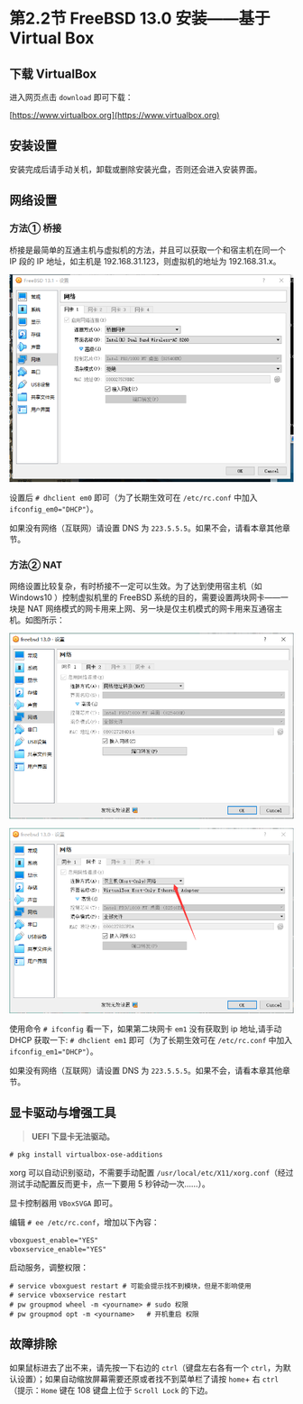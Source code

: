 # 第2.2节 FreeBSD 13.0 安装——基于 Virtual Box

## 下载 VirtualBox

进入网页点击 `download` 即可下载：

[https://www.virtualbox.org](https://www.virtualbox.org)

## 安装设置

安装完成后请手动关机，卸载或删除安装光盘，否则还会进入安装界面。

## 网络设置

### 方法① 桥接

桥接是最简单的互通主机与虚拟机的方法，并且可以获取一个和宿主机在同一个 IP 段的 IP 地址，如主机是 192.168.31.123，则虚拟机的地址为 192.168.31.x。

![](../.gitbook/assets/VBbridge.png)

设置后 `# dhclient em0` 即可（为了长期生效可在 `/etc/rc.conf` 中加入 `ifconfig_em0="DHCP"`）。

如果没有网络（互联网）请设置 DNS 为 `223.5.5.5`。如果不会，请看本章其他章节。

### 方法② NAT

网络设置比较复杂，有时桥接不一定可以生效。为了达到使用宿主机（如 Windows10 ）控制虚拟机里的 FreeBSD 系统的目的，需要设置两块网卡——一块是 NAT 网络模式的网卡用来上网、另一块是仅主机模式的网卡用来互通宿主机。如图所示：

![](../.gitbook/assets/QQ图片20211231155133.png)

![](../.gitbook/assets/QQ图片20211231155139.png)

使用命令 `# ifconfig` 看一下，如果第二块网卡 `em1` 没有获取到 ip 地址,请手动 DHCP 获取一下: `# dhclient em1` 即可（为了长期生效可在 `/etc/rc.conf` 中加入 `ifconfig_em1="DHCP"`）。

如果没有网络（互联网）请设置 DNS 为 `223.5.5.5`。如果不会，请看本章其他章节。

## 显卡驱动与增强工具

> **UEFI 下显卡无法驱动。**

```
# pkg install virtualbox-ose-additions
```

xorg 可以自动识别驱动，不需要手动配置 `/usr/local/etc/X11/xorg.conf`（经过测试手动配置反而更卡，点一下要用 5 秒钟动一次……）。

显卡控制器用 `VBoxSVGA` 即可。

编辑 `# ee /etc/rc.conf`，增加以下內容：

```
vboxguest_enable="YES"
vboxservice_enable="YES"
```

启动服务，调整权限：

```
# service vboxguest restart # 可能会提示找不到模块，但是不影响使用
# service vboxservice restart
# pw groupmod wheel -m <yourname> # sudo 权限
# pw groupmod opt -m <yourname>   # 开机重启 权限
```

## 故障排除

如果鼠标进去了出不来，请先按一下右边的 `ctrl`（键盘左右各有一个 `ctrl`，为默认设置）；如果自动缩放屏幕需要还原或者找不到菜单栏了请按 `home`+ 右 `ctrl`（提示：`Home` 键在 108 键盘上位于 `Scroll Lock` 的下边。
